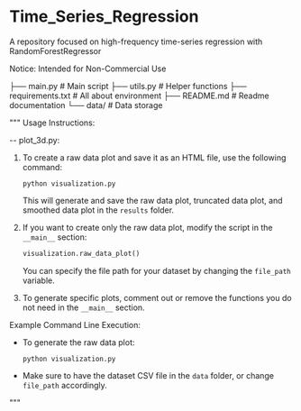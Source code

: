 # Time_Series_Regression
A repository focused on high-frequency time-series regression with RandomForestRegressor

Notice: Intended for Non-Commercial Use  


├── main.py                 # Main script
├── utils.py                # Helper functions
├── requirements.txt        # All about environment
├── README.md               # Readme documentation
└── data/                   # Data storage


"""
Usage Instructions:

-- plot_3d.py:

1. To create a raw data plot and save it as an HTML file, use the following command:

   ```
   python visualization.py
   ```

   This will generate and save the raw data plot, truncated data plot, and smoothed data plot in the `results` folder.

2. If you want to create only the raw data plot, modify the script in the `__main__` section:

   ```python
   visualization.raw_data_plot()
   ```

   You can specify the file path for your dataset by changing the `file_path` variable.

3. To generate specific plots, comment out or remove the functions you do not need in the `__main__` section.

Example Command Line Execution:

- To generate the raw data plot:
  ```
  python visualization.py
  ```

- Make sure to have the dataset CSV file in the `data` folder, or change `file_path` accordingly.

"""